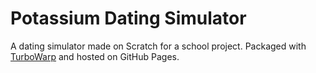 # Potassium Dating Simulator
A dating simulator made on Scratch for a school project.
Packaged with [TurboWarp](https://packager.turbowarp.org/?import_from=https://turbowarp.org) and hosted on GitHub Pages. 
